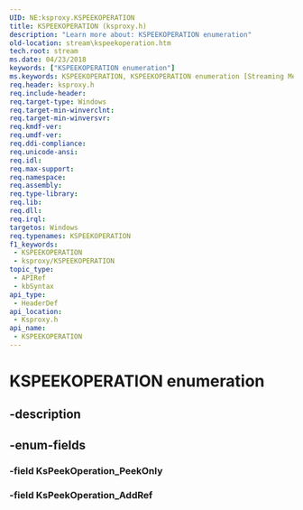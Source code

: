 ```yaml
---
UID: NE:ksproxy.KSPEEKOPERATION
title: KSPEEKOPERATION (ksproxy.h)
description: "Learn more about: KSPEEKOPERATION enumeration"
old-location: stream\kspeekoperation.htm
tech.root: stream
ms.date: 04/23/2018
keywords: ["KSPEEKOPERATION enumeration"]
ms.keywords: KSPEEKOPERATION, KSPEEKOPERATION enumeration [Streaming Media Devices], KsPeekOperation_AddRef, KsPeekOperation_PeekOnly, ksproxy/KSPEEKOPERATION, ksproxy/KsPeekOperation_AddRef, ksproxy/KsPeekOperation_PeekOnly, stream.kspeekoperation
req.header: ksproxy.h
req.include-header: 
req.target-type: Windows
req.target-min-winverclnt: 
req.target-min-winversvr: 
req.kmdf-ver: 
req.umdf-ver: 
req.ddi-compliance: 
req.unicode-ansi: 
req.idl: 
req.max-support: 
req.namespace: 
req.assembly: 
req.type-library: 
req.lib: 
req.dll: 
req.irql: 
targetos: Windows
req.typenames: KSPEEKOPERATION
f1_keywords:
 - KSPEEKOPERATION
 - ksproxy/KSPEEKOPERATION
topic_type:
 - APIRef
 - kbSyntax
api_type:
 - HeaderDef
api_location:
 - Ksproxy.h
api_name:
 - KSPEEKOPERATION
---
```


# KSPEEKOPERATION enumeration


## -description

## -enum-fields

### -field KsPeekOperation_PeekOnly

### -field KsPeekOperation_AddRef

